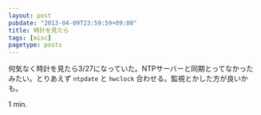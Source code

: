 ```yaml
---
layout: post
pubdate: "2013-04-09T23:59:59+09:00"
title: 時計を見たら
tags: [misc]
pagetype: posts
---
```

何気なく時計を見たら3/27になっていた。NTPサーバーと同期とってなかったみたい。とりあえず `ntpdate` と `hwclock` 合わせる。監視とかした方が良いかも。

1 min.

